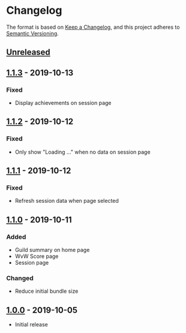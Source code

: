 # Changelog

The format is based on [Keep a Changelog](https://keepachangelog.com/en/1.0.0/),
and this project adheres to [Semantic Versioning](https://semver.org/spec/v2.0.0.html).

## [Unreleased][]

## [1.1.3][] - 2019-10-13

### Fixed
- Display achievements on session page

## [1.1.2][] - 2019-10-12

### Fixed
- Only show "Loading ..." when no data on session page

## [1.1.1][] - 2019-10-12

### Fixed
- Refresh session data when page selected

## [1.1.0][] - 2019-10-11

### Added
- Guild summary on home page
- WvW Score page
- Session page

### Changed
- Reduce initial bundle size

## [1.0.0][] - 2019-10-05

- Initial release


[Unreleased]: https://github.com/Nabrok/gw2-discord-spa/compare/v1.1.3...master
[1.1.3]: https://github.com/Nabrok/gw2-discord-spa/compare/v1.1.2...v1.1.3
[1.1.2]: https://github.com/Nabrok/gw2-discord-spa/compare/v1.1.1...v1.1.2
[1.1.1]: https://github.com/Nabrok/gw2-discord-spa/compare/v1.1.0...v1.1.1
[1.1.0]: https://github.com/Nabrok/gw2-discord-spa/compare/v1.0.0...v1.1.0
[1.0.0]: https://github.com/Nabrok/gw2-discord-spa/tags/v1.0.0

